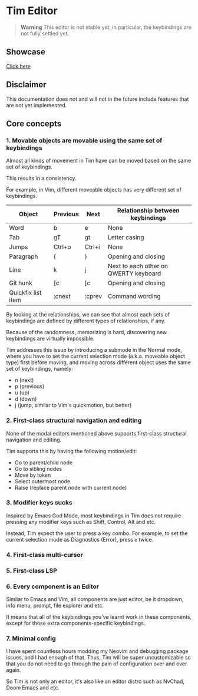 # Tim Editor

> **Warning**
> This editor is not stable yet, in particular, the keybindings are not fully settled yet.

## Showcase

[Click here](./showcase.md)

## Disclaimer

This documentation does not and will not in the future include features that are not yet implemented.

## Core concepts

### 1. Movable objects are movable using the same set of keybindings

Almost all kinds of movement in Tim have can be moved based on the same set of keybindings.

This results in a consistency.

For example, in Vim, different moveable objects has very different set of keybindings.

| Object             | Previous | Next   | Relationship between keybindings      |
| ------------------ | -------- | ------ | ------------------------------------- |
| Word               | b        | e      | None                                  |
| Tab                | gT       | gt     | Letter casing                         |
| Jumps              | Ctrl+o   | Ctrl+i | None                                  |
| Paragraph          | {        | }      | Opening and closing                   |
| Line               | k        | j      | Next to each other on QWERTY keyboard |
| Git hunk           | [c       | ]c     | Opening and closing                   |
| Quickfix list item | :cnext   | :cprev | Command wording                       |

By looking at the relationships, we can see that almost each sets of
keybindings are defined by different types of relationships, if any.

Because of the randomness, memorizing is hard, discovering new keybindings are virtually impossible.

Tim addresses this issue by introducing a submode in the Normal mode, where you
have to set the current selection mode (a.k.a. moveable object type) first
before moving, and moving across different object uses the same set of keybindings, namely:

- n (next)
- p (previous)
- u (up)
- d (down)
- j (jump, similar to Vim's quickmotion, but better)

### 2. First-class structural navigation and editing

None of the modal editors mentioned above supports first-class structural navigation and editing.

Tim supports this by having the following motion/edit:

- Go to parent/child node
- Go to sibling nodes
- Move by token
- Select outermost node
- Raise (replace parent node with current node)

### 3. Modifier keys sucks

Inspired by Emacs God Mode, most keybindings in Tim does not require pressing any modifier keys such as Shift, Control, Alt and etc.

Instead, Tim expect the user to press a key combo. For example, to set the current selection mode as Diagnostics (Error), press `e` twice.

### 4. First-class multi-cursor

### 5. First-class LSP

### 6. Every component is an Editor

Similar to Emacs and Vim, all components are just editor, be it dropdown, info menu, prompt, file explorer and etc.

It means that all of the keybindings you've learnt work in these components, except for those extra components-specific keybindings.

### 7. Minimal config

I have spent countless hours modding my Neovim and debugging package issues,
and I had enough of that. Thus, Tim will be super uncustomizable so that you do
not need to go through the pain of configuration over and over again.

So Tim is not only an editor, it's also like an editor distro such as NvChad, Doom Emacs and etc.
